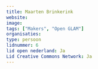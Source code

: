 ```yaml
---
title: Maarten Brinkerink
website: 
image: 
tags: ["Makers", "Open GLAM"]
organisaties:
type: persoon
lidnummer: 6
lid open nederland: Ja
Lid Creative Commons Network: Ja
---
```


